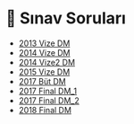 # 📃 Sınav Soruları

<!--Index-->

- [2013 Vize DM](2013%20Vize%20DM.pdf)
- [2014 Vize DM](2014%20Vize%20DM.pdf)
- [2014 Vize2 DM](2014%20Vize2%20DM.pdf)
- [2015 Vize DM](2015%20Vize%20DM.pdf)
- [2017 Büt DM](2017%20B%C3%BCt%20DM.pdf)
- [2017 Final DM_1](2017%20Final%20DM_1.pdf)
- [2017 Final DM_2](2017%20Final%20DM_2.pdf)
- [2018 Final DM](2018%20Final%20DM.pdf)

<!--Index-->
